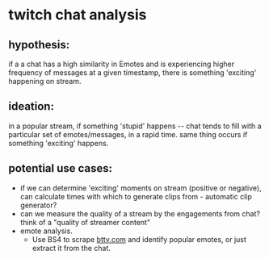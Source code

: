 # twitch chat analysis

## hypothesis:
if a a chat has a high similarity in Emotes and is experiencing higher frequency of messages at a given timestamp,
there is something 'exciting' happening on stream.

## ideation:
in a popular stream, if something 'stupid' happens -- chat tends to fill with a particular set of emotes/messages, in a rapid time. same thing occurs if something 'exciting' happens.

## potential use cases:
- if we can determine 'exciting' moments on stream (positive or negative), can calculate times with which to generate clips from - automatic clip generator?
- can we measure the quality of a stream by the engagements from chat? think of a "quality of streamer content"
- emote analysis. 
  - Use BS4 to scrape [bttv.com](https://betterttv.com/emotes/top) and identify popular emotes, or just extract it from the chat.
